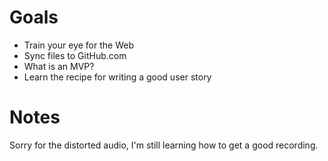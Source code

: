 # Goals

* Train your eye for the Web
* Sync files to GitHub.com
* What is an MVP?
* Learn the recipe for writing a good user story

# Notes

Sorry for the distorted audio, I'm still learning how to get a good recording.
